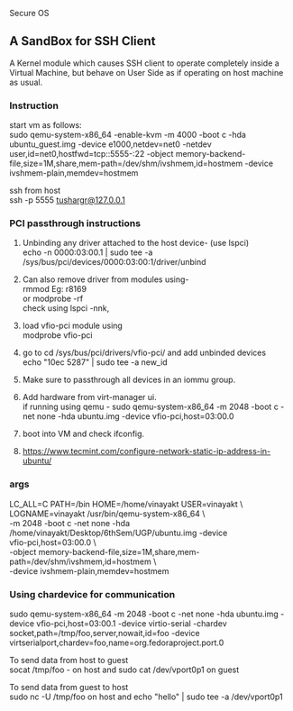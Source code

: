 Secure OS 

## A SandBox for SSH Client

A Kernel module which causes SSH client to operate completely inside a Virtual Machine, but behave on User Side as if operating on host machine as usual. 


### Instruction   
start vm as follows:  
sudo qemu-system-x86_64 -enable-kvm -m 4000 -boot c -hda ubuntu_guest.img -device e1000,netdev=net0 -netdev user,id=net0,hostfwd=tcp::5555-:22 -object memory-backend-file,size=1M,share,mem-path=/dev/shm/ivshmem,id=hostmem -device ivshmem-plain,memdev=hostmem     
  
ssh from host   
ssh -p 5555 tushargr@127.0.0.1   

### PCI passthrough instructions     
1. Unbinding any driver attached to the host device- (use lspci)   
  echo -n 0000:03:00.1 | sudo tee -a /sys/bus/pci/devices/0000:03:00:1/driver/unbind  

2. Can also remove driver from modules using-  
    rmmod <device driver>      Eg: r8169  
    or modprobe -rf <device driver>  
    check using lspci -nnk,  

3. load vfio-pci module using  
    modprobe vfio-pci  

4.  go to cd /sys/bus/pci/drivers/vfio-pci/ and add unbinded devices  
    echo "10ec 5287" | sudo tee -a new_id  

5. Make sure to passthrough all devices in an iommu group.  
 
6. Add hardware <host device> from virt-manager ui.   
    if running using qemu - sudo qemu-system-x86_64 -m 2048 -boot c -net none -hda ubuntu.img -device vfio-pci,host=03:00.0   

7. boot into VM and check ifconfig.   
8. https://www.tecmint.com/configure-network-static-ip-address-in-ubuntu/  

### args  
LC_ALL=C PATH=/bin HOME=/home/vinayakt USER=vinayakt \   
LOGNAME=vinayakt /usr/bin/qemu-system-x86_64 \   
-m 2048 -boot c -net none -hda /home/vinayakt/Desktop/6thSem/UGP/ubuntu.img -device   
vfio-pci,host=03:00.0 \   
-object memory-backend-file,size=1M,share,mem-path=/dev/shm/ivshmem,id=hostmem \  
-device ivshmem-plain,memdev=hostmem  

### Using chardevice for communication   

 sudo qemu-system-x86_64 -m 2048 -boot c -net none -hda ubuntu.img -device vfio-pci,host=03:00.1 -device virtio-serial -chardev socket,path=/tmp/foo,server,nowait,id=foo -device virtserialport,chardev=foo,name=org.fedoraproject.port.0   

 To send data from host to guest  
 socat /tmp/foo - on host and sudo cat /dev/vport0p1 on guest  
 
 To send data from guest to host  
 sudo nc -U /tmp/foo on host and echo "hello" | sudo tee -a /dev/vport0p1   



